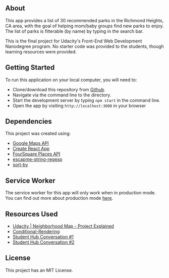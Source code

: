 
## About

This app provides a list of 30 recommended parks in the Richmond Heights, CA area, with the goal of helping mom/baby groups find new parks to enjoy. The list of parks is filterable (by name) by typing in the search bar.

This is the final project for Udacity's Front-End Web Development Nanodegree program. No starter code was provided to the students, though learning resources were provided.

## Getting Started

To run this application on your local computer, you will need to:
* Clone/download this repository from [Github](https://github.com/Tahkus/neighborhood-map).
* Navigate via the command line to the directory.
* Start the development server by typing `npm start` in the command line.
* Open the app by visiting `http://localhost:3000` in your browser

## Dependencies

This project was created using:

* [Google Maps API](https://developers.google.com/maps/documentation/javascript/tutorial)
* [Create React App](https://github.com/facebook/create-react-app)
* [FourSquare Places API](https://developer.foursquare.com/docs/api)
* [escapme-string-regexp](https://www.npmjs.com/package/escape-string-regexp)
* [sort-by](https://www.npmjs.com/package/sort-by)

## Service Worker

The service worker for this app will only work when in production mode. You can find out more about production mode [here](https://medium.com/@baphemot/understanding-react-deployment-5a717d4378fd).

## Resources Used

* [Udacity | Neighborhood Map - Project Explained](https://www.youtube.com/playlist?list=PLgOB68PvvmWCGNn8UMTpcfQEiITzxEEA1)
* [Conditional-Rendering](https://reactjs.org/docs/conditional-rendering.html)
* [Student Hub Conversation #1](https://study-hall.udacity.com/sg-534769-9999/rooms/community:nd001:534769-cohort-9999-project-1351/community:thread-11246650002-387815?contextType=room)
* [Student Hub Conversation #2](https://study-hall.udacity.com/sg-534769-9999/rooms/community:nd001:534769-cohort-9999-project-1351/community:thread-11246650002-404952?contextType=room)

## License


This project has an MIT License.